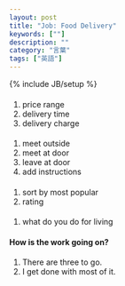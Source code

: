 ```yaml
---
layout: post
title: "Job: Food Delivery"
keywords: [""]
description: ""
category: "言葉"
tags: ["英語"]
---
```

{% include JB/setup %}

####
1. price range
2. delivery time
3. delivery charge


####
1. meet outside 
2. meet at door
3. leave at door
4. add instructions


####
1. sort by most popular
2. rating

####
1. what do you do for living


####  How is the work going on?
1. There are three to go.
2. I get done with most of it.

